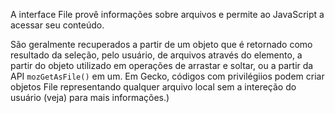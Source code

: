 A interface File provê informações sobre arquivos e permite ao JavaScript  a acessar seu conteúdo.

São geralmente recuperados a partir de um objeto que é retornado como resultado da seleção, pelo usuário, de arquivos através do elemento, a partir do objeto utilizado em operações de arrastar e soltar, ou a partir da API `mozGetAsFile()` em um. Em Gecko, códigos com privilégiios podem criar objetos File representando qualquer arquivo local sem a intereção do usuário (veja) para mais informações.)